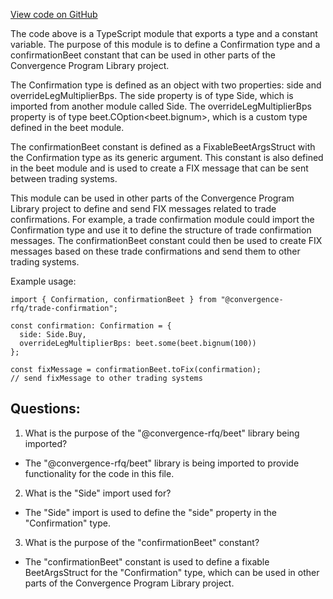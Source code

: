[View code on GitHub](https://github.com/convergence-rfq/convergence-program-library/rfq/js/generated/types/Confirmation.d.ts)

The code above is a TypeScript module that exports a type and a constant variable. The purpose of this module is to define a Confirmation type and a confirmationBeet constant that can be used in other parts of the Convergence Program Library project.

The Confirmation type is defined as an object with two properties: side and overrideLegMultiplierBps. The side property is of type Side, which is imported from another module called Side. The overrideLegMultiplierBps property is of type beet.COption<beet.bignum>, which is a custom type defined in the beet module.

The confirmationBeet constant is defined as a FixableBeetArgsStruct with the Confirmation type as its generic argument. This constant is also defined in the beet module and is used to create a FIX message that can be sent between trading systems.

This module can be used in other parts of the Convergence Program Library project to define and send FIX messages related to trade confirmations. For example, a trade confirmation module could import the Confirmation type and use it to define the structure of trade confirmation messages. The confirmationBeet constant could then be used to create FIX messages based on these trade confirmations and send them to other trading systems.

Example usage:

```
import { Confirmation, confirmationBeet } from "@convergence-rfq/trade-confirmation";

const confirmation: Confirmation = {
  side: Side.Buy,
  overrideLegMultiplierBps: beet.some(beet.bignum(100))
};

const fixMessage = confirmationBeet.toFix(confirmation);
// send fixMessage to other trading systems
```
## Questions: 
 1. What is the purpose of the "@convergence-rfq/beet" library being imported?
- The "@convergence-rfq/beet" library is being imported to provide functionality for the code in this file.

2. What is the "Side" import used for?
- The "Side" import is used to define the "side" property in the "Confirmation" type.

3. What is the purpose of the "confirmationBeet" constant?
- The "confirmationBeet" constant is used to define a fixable BeetArgsStruct for the "Confirmation" type, which can be used in other parts of the Convergence Program Library project.